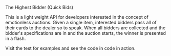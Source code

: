 The Highest Bidder (Quick Bids)

This is a light weight API for developers interested in the concept of emotionless auctions.  Given a single item, interested bidders pass all of their cards to the dealer so to speak.  When all bidders are collected and the bidder's specifications are in and the auction starts, the winner is presented in a flash.

Visit the test for examples and see the code in code in action.